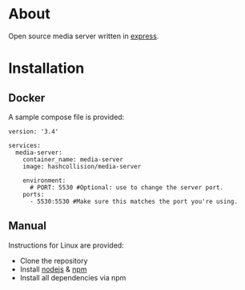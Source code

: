 # About
Open source media server written in [express](https://expressjs.com/).

# Installation
## Docker
A sample compose file is provided:
```compose
version: '3.4'

services:
  media-server:
    container_name: media-server
    image: hashcollision/media-server

    environment:
      # PORT: 5530 #Optional: use to change the server port.
    ports:
      - 5530:5530 #Make sure this matches the port you're using.

```
## Manual
Instructions for Linux are provided:
* Clone the repository
* Install [nodejs](https://nodejs.org/en/) & [npm](https://nodejs.org/en/)
* Install all dependencies via npm